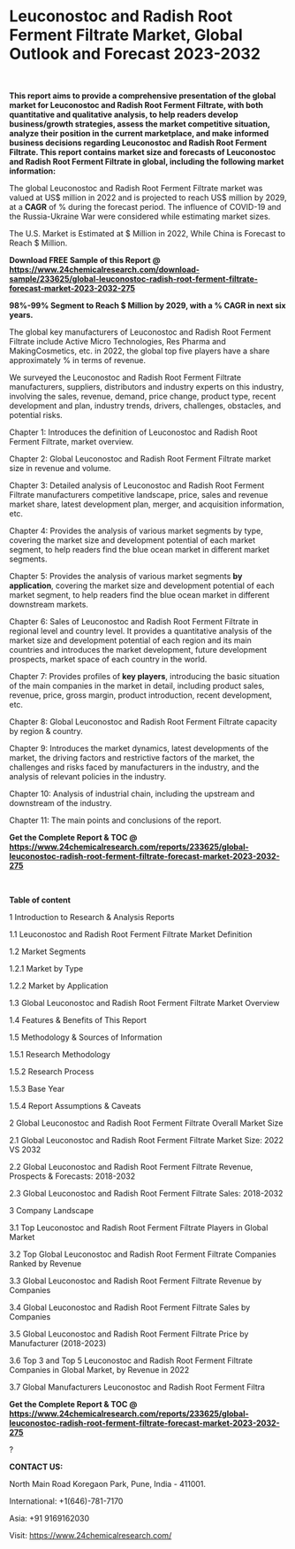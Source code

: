 <h1>Leuconostoc and Radish Root Ferment Filtrate Market, Global Outlook and Forecast 2023-2032</h1><br/><p><strong>This report aims to provide a comprehensive presentation of the global market for Leuconostoc and Radish Root Ferment Filtrate, with both quantitative and qualitative analysis, to help readers develop business/growth strategies, assess the market competitive situation, analyze their position in the current marketplace, and make informed business decisions regarding Leuconostoc and Radish Root Ferment Filtrate. This report contains market size and forecasts of Leuconostoc and Radish Root Ferment Filtrate in global, including the following market information:</strong></p>
 
 
 
 <p>The global Leuconostoc and Radish Root Ferment Filtrate market was valued at US$ million in 2022 and is projected to reach US$ million by 2029, at a <strong>CAGR</strong> of % during the forecast period. The influence of COVID-19 and the Russia-Ukraine War were considered while estimating market sizes.</p>
 
 
 
 <p>The U.S. Market is Estimated at $ Million in 2022, While China is Forecast to Reach $ Million.</p>
 
 
 
 <div><b>Download FREE Sample of this Report @ <a href="https://www.24chemicalresearch.com/download-sample/233625/global-leuconostoc-radish-root-ferment-filtrate-forecast-market-2023-2032-275">https://www.24chemicalresearch.com/download-sample/233625/global-leuconostoc-radish-root-ferment-filtrate-forecast-market-2023-2032-275</a></b></div>
 
 
 
 <p><strong>98%-99% Segment to Reach $ Million by 2029, with a % <strong>CAGR</strong> in next six years.</strong></p>
 
 
 
 <p>The global key manufacturers of Leuconostoc and Radish Root Ferment Filtrate include Active Micro Technologies, Res Pharma and MakingCosmetics, etc. in 2022, the global top five players have a share approximately % in terms of revenue.</p>
 
 
 
 <p>We surveyed the Leuconostoc and Radish Root Ferment Filtrate manufacturers, suppliers, distributors and industry experts on this industry, involving the sales, revenue, demand, price change, product type, recent development and plan, industry trends, drivers, challenges, obstacles, and potential risks.</p>
 
 
 
 <p>Chapter 1: Introduces the definition of Leuconostoc and Radish Root Ferment Filtrate, market overview.</p>
 
 
 
 <p>Chapter 2: Global Leuconostoc and Radish Root Ferment Filtrate market size in revenue and volume.</p>
 
 
 
 <p>Chapter 3: Detailed analysis of Leuconostoc and Radish Root Ferment Filtrate manufacturers competitive landscape, price, sales and revenue market share, latest development plan, merger, and acquisition information, etc.</p>
 
 
 
 <p>Chapter 4: Provides the analysis of various market segments by type, covering the market size and development potential of each market segment, to help readers find the blue ocean market in different market segments.</p>
 
 
 
 <p>Chapter 5: Provides the analysis of various market segments <strong>by application</strong>, covering the market size and development potential of each market segment, to help readers find the blue ocean market in different downstream markets.</p>
 
 
 
 <p>Chapter 6: Sales of Leuconostoc and Radish Root Ferment Filtrate in regional level and country level. It provides a quantitative analysis of the market size and development potential of each region and its main countries and introduces the market development, future development prospects, market space of each country in the world.</p>
 
 
 
 <p>Chapter 7: Provides profiles of <strong>key players</strong>, introducing the basic situation of the main companies in the market in detail, including product sales, revenue, price, gross margin, product introduction, recent development, etc.</p>
 
 
 
 <p>Chapter 8: Global Leuconostoc and Radish Root Ferment Filtrate capacity by region & country.</p>
 
 
 
 <p>Chapter 9: Introduces the market dynamics, latest developments of the market, the driving factors and restrictive factors of the market, the challenges and risks faced by manufacturers in the industry, and the analysis of relevant policies in the industry.</p>
 
 
 
 <p>Chapter 10: Analysis of industrial chain, including the upstream and downstream of the industry.</p>
 
 
 
 <p>Chapter 11: The main points and conclusions of the report.</p>
 
 
 
 <div><b>Get the Complete Report & TOC @ <a href="https://www.24chemicalresearch.com/reports/233625/global-leuconostoc-radish-root-ferment-filtrate-forecast-market-2023-2032-275">https://www.24chemicalresearch.com/reports/233625/global-leuconostoc-radish-root-ferment-filtrate-forecast-market-2023-2032-275</a></b></div>
 
 
 
 <p><br />
 
 <b>Table of content</b></p>
 
 
 
 <p>1 Introduction to Research & Analysis Reports<br />
 
 1.1 Leuconostoc and Radish Root Ferment Filtrate Market Definition<br />
 
 1.2 Market Segments<br />
 
 1.2.1 Market by Type<br />
 
 1.2.2 Market by Application<br />
 
 1.3 Global Leuconostoc and Radish Root Ferment Filtrate Market Overview<br />
 
 1.4 Features & Benefits of This Report<br />
 
 1.5 Methodology & Sources of Information<br />
 
 1.5.1 Research Methodology<br />
 
 1.5.2 Research Process<br />
 
 1.5.3 Base Year<br />
 
 1.5.4 Report Assumptions & Caveats<br />
 
 2 Global Leuconostoc and Radish Root Ferment Filtrate Overall Market Size<br />
 
 2.1 Global Leuconostoc and Radish Root Ferment Filtrate Market Size: 2022 VS 2032<br />
 
 2.2 Global Leuconostoc and Radish Root Ferment Filtrate Revenue, Prospects & Forecasts: 2018-2032<br />
 
 2.3 Global Leuconostoc and Radish Root Ferment Filtrate Sales: 2018-2032<br />
 
 3 Company Landscape<br />
 
 3.1 Top Leuconostoc and Radish Root Ferment Filtrate Players in Global Market<br />
 
 3.2 Top Global Leuconostoc and Radish Root Ferment Filtrate Companies Ranked by Revenue<br />
 
 3.3 Global Leuconostoc and Radish Root Ferment Filtrate Revenue by Companies<br />
 
 3.4 Global Leuconostoc and Radish Root Ferment Filtrate Sales by Companies<br />
 
 3.5 Global Leuconostoc and Radish Root Ferment Filtrate Price by Manufacturer (2018-2023)<br />
 
 3.6 Top 3 and Top 5 Leuconostoc and Radish Root Ferment Filtrate Companies in Global Market, by Revenue in 2022<br />
 
 3.7 Global Manufacturers Leuconostoc and Radish Root Ferment Filtra</p>
 
 
 
 <div><b>Get the Complete Report & TOC @ <a href="https://www.24chemicalresearch.com/reports/233625/global-leuconostoc-radish-root-ferment-filtrate-forecast-market-2023-2032-275">https://www.24chemicalresearch.com/reports/233625/global-leuconostoc-radish-root-ferment-filtrate-forecast-market-2023-2032-275</a></b></div>
 
 
 
 <p>? </p>
 
 
 
 <p><b>CONTACT US:</b><br />
 
 North Main Road Koregaon Park, Pune, India - 411001.<br />
 
 International: +1(646)-781-7170<br />
 
 Asia: +91 9169162030<br />
 
 Visit: <a href="https://www.24chemicalresearch.com/">https://www.24chemicalresearch.com/</a></p>